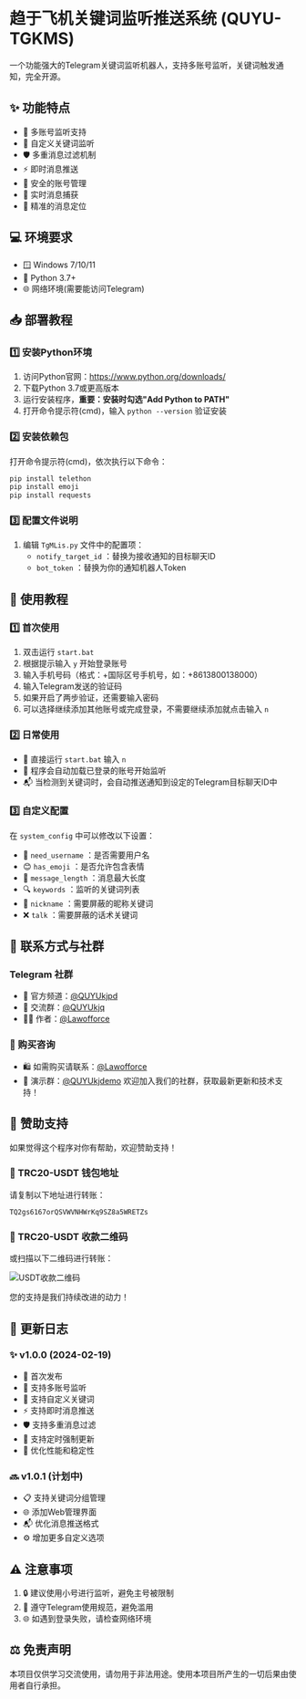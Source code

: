 # 趋于飞机关键词监听推送系统 (QUYU-TGKMS)

一个功能强大的Telegram关键词监听机器人，支持多账号监听，关键词触发通知，完全开源。

## ✨ 功能特点

- 🔰 多账号监听支持
- 🎯 自定义关键词监听
- 🛡️ 多重消息过滤机制
- ⚡ 即时消息推送
- 🔐 安全的账号管理
- 🔄 实时消息捕获
- 📌 精准的消息定位

## 💻 环境要求

- 🪟 Windows 7/10/11
- 🐍 Python 3.7+
- 🌐 网络环境(需要能访问Telegram)

## 📥 部署教程

### 1️⃣ 安装Python环境

1. 访问Python官网：https://www.python.org/downloads/
2. 下载Python 3.7或更高版本
3. 运行安装程序，**重要：安装时勾选"Add Python to PATH"**
4. 打开命令提示符(cmd)，输入 `python --version` 验证安装

### 2️⃣ 安装依赖包

打开命令提示符(cmd)，依次执行以下命令：

```bash
pip install telethon
pip install emoji
pip install requests
```

### 3️⃣ 配置文件说明
1. 编辑 `TgMLis.py` 文件中的配置项：
   - `notify_target_id` ：替换为接收通知的目标聊天ID
   - `bot_token` ：替换为你的通知机器人Token

## 📖 使用教程

### 1️⃣ 首次使用

1. 双击运行 `start.bat`
2. 根据提示输入 `y` 开始登录账号
3. 输入手机号码（格式：+国际区号手机号，如：+8613800138000）
4. 输入Telegram发送的验证码
5. 如果开启了两步验证，还需要输入密码
6. 可以选择继续添加其他账号或完成登录，不需要继续添加就点击输入 `n`

### 2️⃣ 日常使用

- 🚀 直接运行 `start.bat` 输入 `n`
- 🔄 程序会自动加载已登录的账号开始监听
- 📬 当检测到关键词时，会自动推送通知到设定的Telegram目标聊天ID中

### 3️⃣ 自定义配置

在 `system_config` 中可以修改以下设置：
- 👤 `need_username` ：是否需要用户名
- 😊 `has_emoji` ：是否允许包含表情
- 📏 `message_length` ：消息最大长度
- 🔍 `keywords` ：监听的关键词列表
- 🚫 `nickname` ：需要屏蔽的昵称关键词
- ❌ `talk` ：需要屏蔽的话术关键词

## 📱 联系方式与社群

### Telegram 社群
- 📢 官方频道：[@QUYUkjpd](https://t.me/QUYUkjpd)
- 👥 交流群：[@QUYUkjq](https://t.me/QUYUkjq)
- 👨‍💻 作者：[@Lawofforce](https://t.me/Lawofforce)

### 💫 购买咨询
- 🛍️ 如需购买请联系：[@Lawofforce](https://t.me/Lawofforce)
- 🎯 演示群：[@QUYUkjdemo](https://t.me/QUYUkjdemo)
欢迎加入我们的社群，获取最新更新和技术支持！

## 💝 赞助支持

如果觉得这个程序对你有帮助，欢迎赞助支持！

### 💎 TRC20-USDT 钱包地址

请复制以下地址进行转账：

```
TQ2gs6167orQSVWVNHWrKq9SZ8a5WRETZs
```

### 📲 TRC20-USDT 收款二维码

或扫描以下二维码进行转账：

![USDT收款二维码](https://quickchart.io/qr?text=TQ2gs6167orQSVWVNHWrKq9SZ8a5WRETZs&size=200)

您的支持是我们持续改进的动力！

## 📝 更新日志

### ✨ v1.0.0 (2024-02-19)
- 🎉 首次发布
- 🔰 支持多账号监听
- 🎯 支持自定义关键词
- ⚡ 支持即时消息推送
- 🛡️ 支持多重消息过滤
- 🔄 支持定时强制更新
- 🚀 优化性能和稳定性

### 🔜 v1.0.1 (计划中)
- 📋 支持关键词分组管理
- 🌐 添加Web管理界面
- 📬 优化消息推送格式
- ⚙️ 增加更多自定义选项

## ⚠️ 注意事项

1. 🔒 建议使用小号进行监听，避免主号被限制
2. 📜 遵守Telegram使用规范，避免滥用
3. 🌐 如遇到登录失败，请检查网络环境

## ⚖️ 免责声明

本项目仅供学习交流使用，请勿用于非法用途。使用本项目所产生的一切后果由使用者自行承担。
